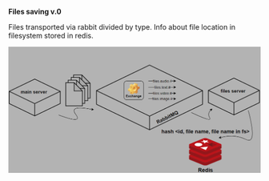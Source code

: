 **Files saving v.0**

Files transported via rabbit divided by type.
Info about file location in filesystem stored in redis.

![diagram](https://github.com/solarizeDark/spring-boot/blob/master/files_saving.PNG)
